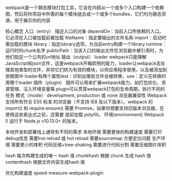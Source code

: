 webpack是一个静态模块打包工具，它会在内部从一个或多个入口构建一个依赖图，然后将你项目中所需的每个模块组合成一个或多个bundles，它们均为静态资源，用于展示你的内容

核心概念
入口（entry）
    描述入口的对象
        dependOn：当前入口所依赖的入口。它必须在入口被加载前被加载
        fileName：指定要输出的文件名称
        import：启动时需加载的模块
        library：指定lobrary选项，为当前entry构建一个library
        runtime：运行时的chunk名字
        publicPath：当该入口的输出文件在浏览器中被引用时，为他们指定一个公共的url地址
输出（output）
loader
    webpack只能理解JavaScript和json文件，这是webpack开箱即用的能力，loader让webpack去处理其他类型的文件，并将它们转为有效的模块，以供应用程序使用，以及被添加到依赖图中
    loader有两个属性test：识别出哪些文件会被转换，use：定义在转换时用哪个loader
插件（plugin）
    插件可以用来扩展webpack能力，如打包优化、资源管理、注入环境变量等.plugin可以贯穿webpack打包的生命周期，执行不同的任务
模式（mode）
    development, production 或 none
浏览器兼容性
    Webpack 支持所有符合 ES5 标准 的浏览器（不支持 IE8 及以下版本）。webpack 的 import() 和 require.ensure() 需要 Promise。如果你想要支持旧版本浏览器，在使用这些表达式之前，还需要 提前加载 polyfill。
环境(environment)
    Webpack 5 运行于 Node.js v10.13.0+ 的版本。

本地开发和部署线上通常有不同的需求
本地环境
    需要更快的构建速度
    需要打印debug信息
    需要live reload 或 hot reload
    需要sourcemap 方便定位问题
生产环境
    需要更小的体积 代码压缩+tree-shaking
    需要进行代码分割
    需要压缩图片体积

hash	每次构建生成的唯一 hash 值
chunkhash	根据 chunk 生成 hash 值
contenthash	根据文件内容生成hash 值

优化构建速度
    speed-measure-webpack-plugin
    